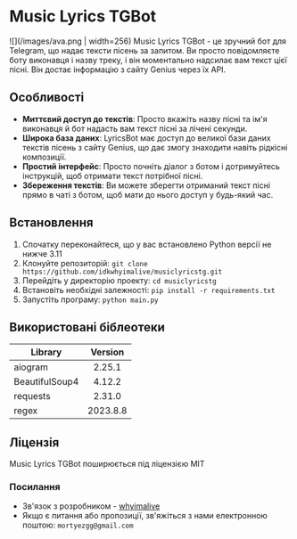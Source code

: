 # Music Lyrics TGBot
![](/images/ava.png | width=256)
Music Lyrics TGBot - це зручний бот для Telegram, що надає тексти пісень за запитом. Ви просто повідомляєте боту виконавця і назву треку, і він моментально надсилає вам текст цієї пісні. Він достає інформацію з сайту Genius через їх API.

## Особливості
* **Миттєвий доступ до текстів**: Просто вкажіть назву пісні та ім'я виконавця й бот надасть вам текст пісні за лічені секунди.
* **Широка база даних**: LyricsBot має доступ до великої бази даних текстів пісень з сайту Genius, що дає змогу знаходити навіть рідкісні композиції.
* **Простий інтерфейс**: Просто почніть діалог з ботом і дотримуйтесь інструкцій, щоб отримати текст потрібної пісні.
* **Збереження текстів**: Ви можете зберегти отриманий текст пісні прямо в чаті з ботом, щоб мати до нього доступ у будь-який час.

## Встановлення
1. Спочатку переконайтеся, що у вас встановлено Python версії не нижче 3.11
2. Клонуйте репозиторій: ```git clone https://github.com/idkwhyimalive/musiclyricstg.git```
3. Перейдіть у директорію проекту: ```cd musiclyricstg```
4. Встановіть необхідні залежності: ```pip install -r requirements.txt```
5. Запустіть програму: ```python main.py```

## Використовані біблеотеки

| Library  | Version |
| ------------- |:-------------:|
| aiogram      | 2.25.1     |
| BeautifulSoup4      | 4.12.2     |
| requests      | 2.31.0     |
| regex      | 2023.8.8     |


## Ліцензія
Music Lyrics TGBot поширюється під ліцензією MIT


### Посилання
* Зв'язок з розробником - [whyimalive](https://t.me/idkwhyimalive)
* Якщо є питання або пропозиції, зв'яжіться з нами електронною поштою: ```mortyezgg@gmail.com```
